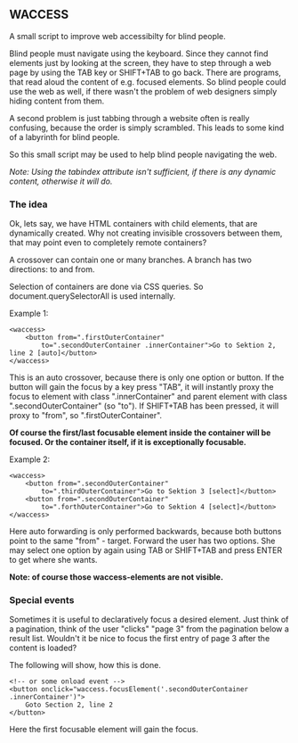 WACCESS
-

A small script to improve web accessibilty for blind people.

Blind people must navigate using the keyboard. Since they cannot find elements just by 
looking at the screen, they have to step through a web page by using the TAB key or SHIFT+TAB to go back.
There are programs, that read aloud the content of e.g. focused elements. So blind people could 
use the web as well, if there wasn't the problem of web designers simply hiding content from them.

A second problem is just tabbing through a website often is really confusing, because the order is 
simply scrambled. This leads to some kind of a labyrinth for blind people.

So this small script may be used to help blind people navigating the web.

*Note: Using the tabindex attribute isn't sufficient, if there is any dynamic content, otherwise it will do.*

### The idea ###

Ok, lets say, we have HTML containers with child elements, that are dynamically created. 
Why not creating invisible crossovers between them, that may point even to completely remote containers?

A crossover can contain one or many branches. A branch has two directions: to and from. 

Selection of containers are done via CSS queries. So document.querySelectorAll is used internally.

Example 1:
~~~
<waccess>
	<button from=".firstOuterContainer" 
	    to=".secondOuterContainer .innerContainer">Go to Sektion 2, line 2 [auto]</button>
</waccess>
~~~
This is an auto crossover, because there is only one option or button. 
If the button will gain the focus by a key press "TAB", it will instantly proxy the 
focus to element with class ".innerContainer" and parent element with class ".secondOuterContainer" (so "to"). 
If SHIFT+TAB has been pressed, it will proxy to "from", so ".firstOuterContainer".

**Of course the first/last focusable element inside the container will be focused. Or the container itself, 
if it is exceptionally focusable.**

Example 2:
~~~
<waccess>
	<button from=".secondOuterContainer" 
	    to=".thirdOuterContainer">Go to Sektion 3 [select]</button>
	<button from=".secondOuterContainer" 
	    to=".forthOuterContainer">Go to Sektion 4 [select]</button>
</waccess>
~~~
Here auto forwarding is only performed backwards, because both buttons point to the same "from" - target. 
Forward the user has two options. She may select one option by again using TAB or 
SHIFT+TAB and press ENTER to get where she wants.

**Note: of course those waccess-elements are not visible.**

### Special events ###

Sometimes it is useful to declaratively focus a desired element. Just think of a pagination, think 
of the user "clicks" "page 3" from the pagination below a result list. Wouldn't it be nice to focus 
the first entry of page 3 after the content is loaded?

The following will show, how this is done.
~~~
<!-- or some onload event -->
<button onclick="waccess.focusElement('.secondOuterContainer .innerContainer')">
    Goto Section 2, line 2
</button>
~~~
Here the first focusable element will gain the focus.



